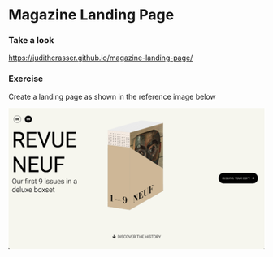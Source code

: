 # Magazine Landing Page

### **Take a look**
https://judithcrasser.github.io/magazine-landing-page/


### **Exercise**
Create a landing page as shown in the reference image below

![reference image](/assets/reference-image.png)